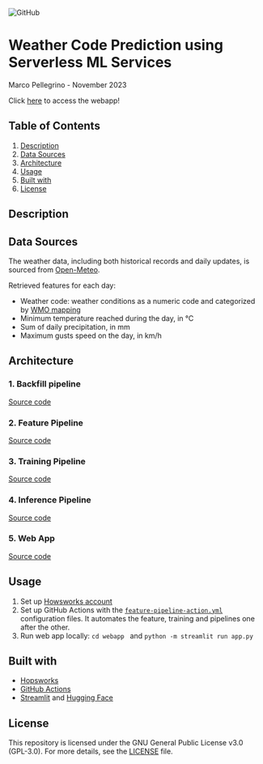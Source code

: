 ![GitHub](https://img.shields.io/badge/license-GPL--3.0-blue)

# Weather Code Prediction using Serverless ML Services

Marco Pellegrino - November 2023

Click [here](https://huggingface.co/spaces/marcopellegrino/predict-weather-code) to access the webapp!

## Table of Contents

1.  [Description](#description)
2.  [Data Sources](#data-sources)
3.  [Architecture](#architecture)
4.  [Usage](#usage)
5.  [Built with](#built-with)
6.  [License](#license)

## Description

## Data Sources

The weather data, including both historical records and daily updates, is sourced from [Open-Meteo](https://open-meteo.com/en/docs).

Retrieved features for each day:

*   Weather code: weather conditions as a numeric code and categorized by [WMO mapping](resources/weather_code_mapping.csv)
*   Minimum temperature reached during the day, in °C
*   Sum of daily precipitation, in mm
*   Maximum gusts speed on the day, in km/h

## Architecture

### 1. Backfill pipeline
[Source code](notebooks/1_weather_code_feature_backfill.ipynb)

### 2. Feature Pipeline
[Source code](notebooks/2_weather_code_feature_pipeline.ipynb)

### 3. Training Pipeline
[Source code](notebooks/3_weather_code_training_pipeline.ipynb)

### 4. Inference Pipeline
[Source code](notebooks/4_weather_code_batch_inference.ipynb)

### 5. Web App
[Source code](webapp/app.py)

## Usage

1.  Set up [Howsworks account](https://app.hopsworks.ai/)
2.  Set up GitHub Actions with the [`feature-pipeline-action.yml`](.github/workflows/pipelines-action.yml) configuration files. It automates the feature, training and pipelines one after the other.
3.  Run web app locally: `cd webapp ` and `python -m streamlit run app.py`

## Built with

*   [Hopsworks](https://www.hopsworks.ai/)
*   [GitHub Actions](https://github.com/features/actions)
*   [Streamlit](https://streamlit.io/) and [Hugging Face](https://huggingface.co/)

## License

This repository is licensed under the GNU General Public License v3.0 (GPL-3.0). For more details, see the [LICENSE](LICENSE) file.
